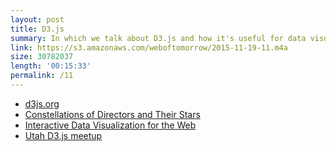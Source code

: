 ```yaml
---
layout: post
title: D3.js
summary: In which we talk about D3.js and how it's useful for data visualization and visual storytelling on the web.
link: https://s3.amazonaws.com/weboftomorrow/2015-11-19-11.m4a
size: 30782037
length: '00:15:33'
permalink: /11
---
```


* [d3js.org](http://d3js.org/)
* [Constellations of Directors and Their Stars](http://www.nytimes.com/newsgraphics/2013/09/07/director-star-chart/)
* [Interactive Data Visualization for the Web](http://chimera.labs.oreilly.com/books/1230000000345)
* [Utah D3.js meetup](http://www.meetup.com/Utah-d3-js/)
